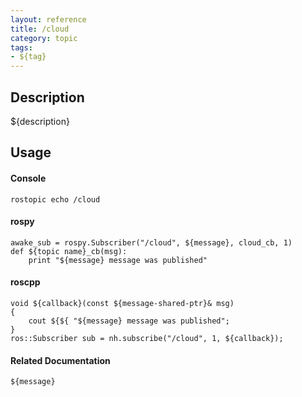 ```yaml
---
layout: reference
title: /cloud
category: topic
tags: 
- ${tag}
---
```


## Description
${description}

## Usage
#### Console
```
rostopic echo /cloud
```

#### rospy
```
awake_sub = rospy.Subscriber("/cloud", ${message}, cloud_cb, 1)
def ${topic name}_cb(msg):
    print "${message} message was published"
```

#### roscpp
```
void ${callback}(const ${message-shared-ptr}& msg)
{
    cout ${${ "${message} message was published";
}
ros::Subscriber sub = nh.subscribe("/cloud", 1, ${callback});
```

#### Related Documentation
``${message}``  